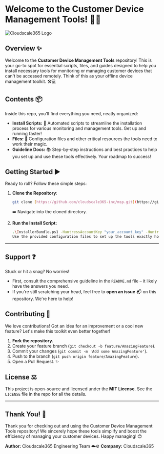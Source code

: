 # Welcome to the Customer Device Management Tools! 👋🔧

![Cloudscale365 Logo](https://cloudscale365.com/wp-content/uploads/2024/11/cs365-logo.svg)

## Overview ✨

Welcome to the **Customer Device Management Tools** repository! This is your go-to spot for essential scripts, files, and guides designed to help you install necessary tools for monitoring or managing customer devices that can't be accessed remotely. Think of this as your offline device management toolkit. 🛠️💻

## Contents 📦

Inside this repo, you'll find everything you need, neatly organized:

* **Install Scripts:** 🚀 Automated scripts to streamline the installation process for various monitoring and management tools. Get up and running faster!
* **Files:** 📂 Configuration files and other critical resources the tools need to work their magic.
* **Guideline Docs:** 📚 Step-by-step instructions and best practices to help you set up and use these tools effectively. Your roadmap to success!

## Getting Started ▶️

Ready to roll? Follow these simple steps:

1.  **Clone the Repository:**
    ```bash
    git clone [https://github.com/cloudscale365-inc/msp.git](https://github.com/cloudscale365-inc/msp.git)
    ```
    ➡️ Navigate into the cloned directory.

2.  **Run the Install Script:**
    ```bash
    .\InstallerBundle.ps1 -HuntressAccountKey "your_account_key" -HuntressOrgKey "your_org_key" -SentinelOneSiteToken "your_site_token"
    Use the provided configuration files to set up the tools exactly how you need them. ⚙️

---

## Support ❓

Stuck or hit a snag? No worries!

* First, consult the comprehensive guideline in the `README.md` file – it likely have the answers you need.
* If you're still scratching your head, feel free to **open an issue** 📬 on this repository. We're here to help!

## Contributing 🙏

We love contributions! Got an idea for an improvement or a cool new feature? Let's make this toolkit even better together!

1.  **Fork the repository.**
2.  Create your feature branch (`git checkout -b feature/AmazingFeature`).
3.  Commit your changes (`git commit -m 'Add some AmazingFeature'`).
4.  Push to the branch (`git push origin feature/AmazingFeature`).
5.  Open a Pull Request. ✨

## License ⚖️

This project is open-source and licensed under the **MIT License**. See the `LICENSE` file in the repo for all the details.

---

## Thank You! 🎉

Thank you for checking out and using the Customer Device Management Tools repository! We sincerely hope these tools simplify and boost the efficiency of managing your customer devices. Happy managing! 😊

**Author:** Cloudscale365 Engineering Team ☁️⚙️
**Company:** Cloudscale365
